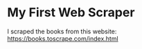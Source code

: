 # My First Web Scraper

I scraped the books from this website: https://books.toscrape.com/index.html 
